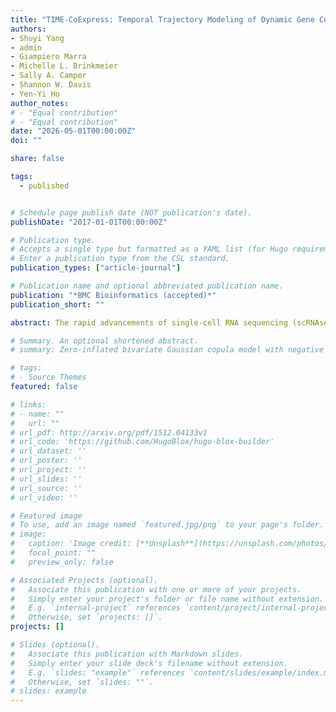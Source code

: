 ```yaml
---
title: "TIME-CoExpress: Temporal Trajectory Modeling of Dynamic Gene Co-expression Patterns Using Single-Cell Transcriptomics Data."
authors:
- Shuyi Yang
- admin
- Giampiero Marra
- Michelle L. Brinkmeier
- Sally A. Camper
- Shannon W. Davis
- Yen-Yi Ho
author_notes:
# - "Equal contribution"
# - "Equal contribution"
date: "2026-05-01T00:00:00Z"
doi: ""

share: false

tags:
  - published


# Schedule page publish date (NOT publication's date).
publishDate: "2017-01-01T00:00:00Z"

# Publication type.
# Accepts a single type but formatted as a YAML list (for Hugo requirements).
# Enter a publication type from the CSL standard.
publication_types: ["article-journal"]

# Publication name and optional abbreviated publication name.
publication: "*BMC Bioinformatics (accepted)*"
publication_short: ""

abstract: The rapid advancements of single-cell RNA sequencing (scRNAseq) technology provide high-resolution views of transcriptomic activity within a single cell. Most routine analyses of scRNAseq data focus on individual genes; however, the one-gene-at-a-time analysis is likely to miss meaningful genetic interactions. Gene co-expression analysis addresses this issue by identifying coordinated gene expression changes in response to cellular conditions, such as developmental or temporal trajectory. Identifying differential co-expression gene combinations along the cell temporal trajectory using scRNAseq data can provide deeper insight into the biological processes. Existing approaches for gene co-expression analysis assume a restrictive linear change of gene co-expression. In this paper, we propose a copula-based approach with proper data-driven smoothing functions to model non-linear gene co-expression changes along cellular temporal trajectories. Our proposed approach provides flexibility to incorporate characteristics such as over-dispersion and zero-inflation rate observed in scRNAseq data into the modeling framework. We conducted a series of simulation analyses to evaluate the performance of the proposed algorithm. We demonstrate the implementation of the proposed algorithm using a scRNAseq dataset and identify differential co-expression gene pairs along cell temporal trajectory in pituitary embryonic development comparing Nxn - / - mutated versus wild-type mice.

# Summary. An optional shortened abstract.
# summary: Zero-inflated bivariate Gaussian copula model with negative binomial marginals. Marginal, zero-inflation, and copula association parameters are made functions of covariates and random effects are incorporated to account for cells from multiple patients. 

# tags:
# - Source Themes
featured: false

# links:
# - name: ""
#   url: ""
# url_pdf: http://arxiv.org/pdf/1512.04133v1
# url_code: 'https://github.com/HugoBlox/hugo-blox-builder'
# url_dataset: ''
# url_poster: ''
# url_project: ''
# url_slides: ''
# url_source: ''
# url_video: ''

# Featured image
# To use, add an image named `featured.jpg/png` to your page's folder. 
# image:
#   caption: 'Image credit: [**Unsplash**](https://unsplash.com/photos/jdD8gXaTZsc)'
#   focal_point: ""
#   preview_only: false

# Associated Projects (optional).
#   Associate this publication with one or more of your projects.
#   Simply enter your project's folder or file name without extension.
#   E.g. `internal-project` references `content/project/internal-project/index.md`.
#   Otherwise, set `projects: []`.
projects: []

# Slides (optional).
#   Associate this publication with Markdown slides.
#   Simply enter your slide deck's filename without extension.
#   E.g. `slides: "example"` references `content/slides/example/index.md`.
#   Otherwise, set `slides: ""`.
# slides: example
---
```


<!-- {{% callout note %}}
Click the *Cite* button above to demo the feature to enable visitors to import publication metadata into their reference management software.
{{% /callout %}}

{{% callout note %}}
Create your slides in Markdown - click the *Slides* button to check out the example.
{{% /callout %}}

Add the publication's **full text** or **supplementary notes** here. You can use rich formatting such as including [code, math, and images](https://docs.hugoblox.com/content/writing-markdown-latex/). -->
